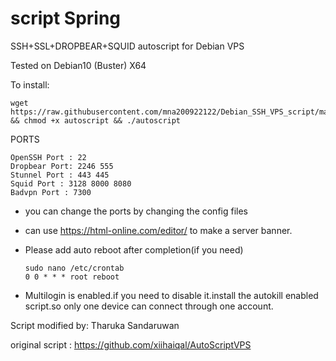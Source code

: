 # script Spring  


SSH+SSL+DROPBEAR+SQUID autoscript for Debian VPS 

Tested on Debian10 (Buster)  X64 

To install:

    wget https://raw.githubusercontent.com/mna200922122/Debian_SSH_VPS_script/main/autoscript && chmod +x autoscript && ./autoscript

  PORTS

    OpenSSH Port : 22
    Dropbear Port: 2246 555
    Stunnel Port : 443 445
    Squid Port : 3128 8000 8080
    Badvpn Port : 7300

  * you can change the ports by changing the config files                        
  * can use https://html-online.com/editor/ to make a server banner.         
  * Please add auto reboot after completion(if you need)
  
        
        sudo nano /etc/crontab
        0 0 * * * root reboot 
        
  * Multilogin is enabled.if you need to disable it.install the autokill enabled script.so only one device can connect through one account.
  
  Script modified by: Tharuka Sandaruwan
 
  original script : https://github.com/xiihaiqal/AutoScriptVPS

